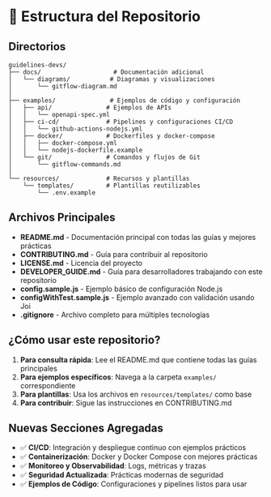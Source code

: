 # 📁 Estructura del Repositorio

## Directorios

```
guidelines-devs/
├── docs/                    # Documentación adicional
│   └── diagrams/           # Diagramas y visualizaciones
│       └── gitflow-diagram.md
│
├── examples/               # Ejemplos de código y configuración
│   ├── api/               # Ejemplos de APIs
│   │   └── openapi-spec.yml
│   ├── ci-cd/             # Pipelines y configuraciones CI/CD
│   │   └── github-actions-nodejs.yml
│   ├── docker/            # Dockerfiles y docker-compose
│   │   ├── docker-compose.yml
│   │   └── nodejs-dockerfile.example
│   └── git/               # Comandos y flujos de Git
│       └── gitflow-commands.md
│
└── resources/             # Recursos y plantillas
    └── templates/         # Plantillas reutilizables
        └── .env.example

```

## Archivos Principales

- **README.md** - Documentación principal con todas las guías y mejores prácticas
- **CONTRIBUTING.md** - Guía para contribuir al repositorio
- **LICENSE.md** - Licencia del proyecto
- **DEVELOPER_GUIDE.md** - Guía para desarrolladores trabajando con este repositorio
- **config.sample.js** - Ejemplo básico de configuración Node.js
- **configWithTest.sample.js** - Ejemplo avanzado con validación usando Joi
- **.gitignore** - Archivo completo para múltiples tecnologías

## ¿Cómo usar este repositorio?

1. **Para consulta rápida**: Lee el README.md que contiene todas las guías principales
2. **Para ejemplos específicos**: Navega a la carpeta `examples/` correspondiente
3. **Para plantillas**: Usa los archivos en `resources/templates/` como base
4. **Para contribuir**: Sigue las instrucciones en CONTRIBUTING.md

## Nuevas Secciones Agregadas

- ✅ **CI/CD**: Integración y despliegue continuo con ejemplos prácticos
- ✅ **Containerización**: Docker y Docker Compose con mejores prácticas
- ✅ **Monitoreo y Observabilidad**: Logs, métricas y trazas
- ✅ **Seguridad Actualizada**: Prácticas modernas de seguridad
- ✅ **Ejemplos de Código**: Configuraciones y pipelines listos para usar